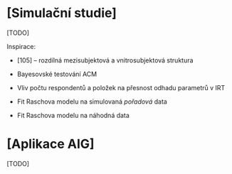\[Simulační studie\]
====================

\[TODO\]

Inspirace:

-   \[105\] – rozdílná mezisubjektová a vnitrosubjektová struktura

-   Bayesovské testování ACM

-   Vliv počtu respondentů a položek na přesnost odhadu parametrů v IRT

-   Fit Raschova modelu na simulovaná *pořadová* data

-   Fit Raschova modelu na náhodná data

\[Aplikace AIG\]
================

\[TODO\]
